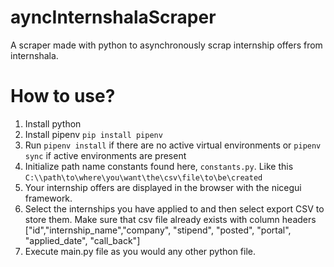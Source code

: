 # ayncInternshalaScraper

A scraper made with python to asynchronously scrap internship offers from internshala.

# How to use?
1) Install python
2) Install pipenv
`pip install pipenv`
3) Run 
`pipenv install`
if there are no active virtual environments or
`pipenv sync` 
if active environments are present
4) Initialize path name constants found here, `constants.py`.
Like this
`C:\\path\to\where\you\want\the\csv\file\to\be\created`
5) Your internship offers are displayed in the browser with the nicegui framework.
6) Select the internships you have applied to and then select export CSV to store them. Make sure that csv file already exists with column headers ["id","internship_name","company", "stipend", "posted", "portal", "applied_date", "call_back"]
7) Execute main.py file as you would any other python file.